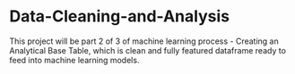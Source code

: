 # Data-Cleaning-and-Analysis
This project will be part 2 of 3 of machine learning process - Creating an Analytical Base Table, which is clean and fully featured dataframe ready to feed into machine learning models.

